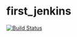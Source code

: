 # first_jenkins

[![Build Status](http://13.48.168.91/buildStatus/icon?job=pipeline_jenkinsfile)](http://13.48.168.91/job/pipeline_jenkinsfile/)

